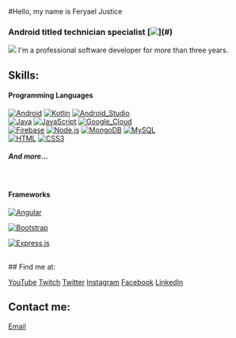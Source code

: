 #Hello, my name is Feryael Justice
### Android titled technician specialist [![](https://img.shields.io/badge/kotlin-%230095D5.svg?&style=for-the-badge&logo=kotlin&logoColor=white")](#)

[![](https://img.shields.io/badge/windows-0078D6?logo=windows&logoColor=white&style=for-the-badge)](#)
I'm a professional software developer for more than three years.

## Skills:
#### Programming Languages
[![Android](https://img.shields.io/badge/Android-3DDC84?style=for-the-badge&logo=android&logoColor=white&labelColor=101010)](#)
[![Kotlin](https://img.shields.io/badge/Kotlin-0095D5?style=for-the-badge&logo=kotlin&logoColor=white&labelColor=101010)](#)
[![Android_Studio](https://img.shields.io/badge/Android_Studio-3DDC84?style=for-the-badge&logo=android-studio&logoColor=white&labelColor=101010)](#)
</br>
[![Java](https://img.shields.io/badge/Java-007396?style=for-the-badge&logo=java&logoColor=white&labelColor=101010)](#)
[![JavaScript](https://img.shields.io/badge/JavaScript-F7DF1E?style=for-the-badge&logo=javascript&logoColor=white&labelColor=101010)](#)
[![Google_Cloud](https://img.shields.io/badge/Google_Cloud-4285F4?style=for-the-badge&logo=google_cloud&logoColor=white&labelColor=101010)](#)
</br>
[![Firebase](https://img.shields.io/badge/Firebase-FFCA28?style=for-the-badge&logo=firebase&logoColor=white&labelColor=101010)](#)
[![Node.js](https://img.shields.io/badge/Node.JS-339933?style=for-the-badge&logo=node.js&logoColor=white&labelColor=101010)](#)
[![MongoDB](https://img.shields.io/badge/MongoDB-47A248?style=for-the-badge&logo=mongodb&logoColor=white&labelColor=101010)](#)
[![MySQL](https://img.shields.io/badge/MySQL-4479A1?style=for-the-badge&logo=mysql&logoColor=white&labelColor=101010)](#)
</br>
[![HTML](https://img.shields.io/badge/html5%20-%23E34F26.svg?&style=for-the-badge&logo=html5&logoColor=white&labelColor=101010)](#)
[![CSS3](https://img.shields.io/badge/css3%20-%231572B6.svg?&style=for-the-badge&logo=css3&logoColor=white&labelColor=101010)](#)
##### And more...
</br>

#### Frameworks

[![Angular](https://img.shields.io/badge/angular%20-%23DD0031.svg?&style=for-the-badge&logo=angular&logoColor=white&labelColor=101010)](#)

[![Bootstrap](https://img.shields.io/badge/bootstrap%20-%23563D7C.svg?&style=for-the-badge&logo=bootstrap&logoColor=white&labelColor=101010)](#)

[![Express.js](https://img.shields.io/badge/express.js%20-%23404d59.svg?&style=for-the-badge&labelColor=101010)](#)

</br>
## Find me at:

[YouTube](https://www.youtube.com/user/feraelify1)
[Twitch](https://www.twitch.tv/feryaeljustice)
[Twitter](https://twitter.com/FeryaelJusDJ)
[Instagram](https://instagram.com/feryaeljustice)
[Facebook](https://facebook.com/feryael99)
[LinkedIn](https://www.linkedin.com/in/feryael-justice)

## Contact me:

[Email](mailto:nano9gs@hotmail.es)
